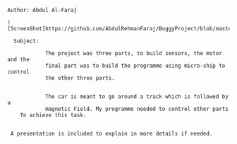 


	Author: Abdul Al-Faraj

	![ScreenShot]https://github.com/AbdulRehmanFaraj/BuggyProject/blob/master/image6.jpg

	  Subject:

                The project was three parts, to build sensors, the motor and the
                final part was to build the programme using micro-ship to control
                the other three parts.


                The car is meant to go around a track which is followed by a 
                magnetic Field. My programme needed to control other parts
	    To achieve this task.


	 A presentation is included to explain in more details if needed.
